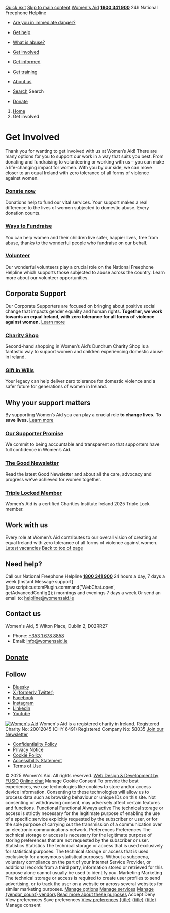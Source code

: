 [Quick exit](https://www.womensaid.ie/get-involved/#exit)
[Skip to main content](https://www.womensaid.ie/get-involved/#pagecontent "Skip to main content")
[Women's Aid](https://www.womensaid.ie/)
**[1800 341 900](tel:1800341900)** 24h National Freephone Helpline
  * [Are you in immediate danger?](https://www.womensaid.ie/are-you-in-immediate-danger/)
  * [Get help](https://www.womensaid.ie/get-help/)
  * [What is abuse?](https://www.womensaid.ie/what-is-abuse/)
  * [Get involved](https://www.womensaid.ie/get-involved/)
  * [Get informed](https://www.womensaid.ie/get-informed/)
  * [Get training](https://www.womensaid.ie/get-training/)
  * [About us](https://www.womensaid.ie/about-us/)


  * [Search](https://www.womensaid.ie/get-involved/)
Search
  * [Donate](https://www.womensaid.ie/get-involved/donate/)


  1. [Home](https://www.womensaid.ie/)
  2. Get involved


# Get Involved
Thank you for wanting to get involved with us at Women’s Aid! There are many options for you to support our work in a way that suits you best. From donating and fundraising to volunteering or working with us – you can make a life-changing impact for women.
With you by our side, we can move closer to an equal Ireland with zero tolerance of all forms of violence against women.
###  [Donate now](https://www.womensaid.ie/get-involved/donate/)
Donations help to fund our vital services. Your support makes a real difference to the lives of women subjected to domestic abuse. Every donation counts.
###  [Ways to Fundraise](https://www.womensaid.ie/get-involved/ways-to-fundraise/)
You can help women and their children live safer, happier lives, free from abuse, thanks to the wonderful people who fundraise on our behalf.
###  [Volunteer](https://www.womensaid.ie/get-involved/volunteer/)
Our wonderful volunteers play a crucial role on the National Freephone Helpline which supports those subjected to abuse across the country. Learn more about our volunteer opportunities.
##  Corporate Support 
Our Corporate Supporters are focused on bringing about positive social change that impacts gender equality and human rights. **Together, we work towards an equal Ireland, with zero tolerance for all forms of violence against women.**
[Learn more](https://www.womensaid.ie/get-involved/corporate-support/)
### [Charity Shop](https://www.womensaid.ie/get-involved/charity-shop/)
Second-hand shopping in Women’s Aid’s Dundrum Charity Shop is a fantastic way to support women and children experiencing domestic abuse in Ireland.
### [Gift in Wills](https://www.womensaid.ie/get-involved/gift-in-wills/)
Your legacy can help deliver zero tolerance for domestic violence and a safer future for generations of women in Ireland.
##  Why your support matters 
By supporting Women’s Aid you can play a crucial role **to change lives.** **To save lives.**
[Learn more](https://www.womensaid.ie/get-involved/donate/why-your-support-matters/)
### [Our Supporter Promise](https://www.womensaid.ie/get-involved/supporter-promise/)
We commit to being accountable and transparent so that supporters have full confidence in Women’s Aid.
### [The Good Newsletter](https://www.womensaid.ie/app/uploads/2024/07/Womens-Aid-Good-Newsletter-Summer-2024.pdf)
Read the latest Good Newsletter and about all the care, advocacy and progress we’ve achieved for women together.
### [Triple Locked Member](https://www.charitiesinstituteireland.ie/pages/triple-lock-standard)
Women’s Aid is a certified Charities Institute Ireland 2025 Triple Lock member.
##  Work with us 
Every role at Women’s Aid contributes to our overall vision of creating an equal Ireland with zero tolerance of all forms of violence against women.
[Latest vacancies](https://www.womensaid.ie/get-involved/work-with-us/)
[Back to top of page](https://www.womensaid.ie/get-involved/#top)
## Need help?
Call our National Freephone Helpline **[1800 341 900](tel:1800341900)** 24 hours a day, 7 days a week 
[Instant Message support](javascript:customPlugin.command\('WebChat.open', getAdvancedConfig\(\)\);) mornings and evenings 7 days a week
Or send an email to: helpline@womensaid.ie
## Contact us
Women's Aid, 5 Wilton Place, Dublin 2, D02RR27
  * Phone: [+353 1 678 8858](tel:+35316788858)
  * Email: info@womensaid.ie


## [Donate](https://www.womensaid.ie/get-involved/donate/)
## Follow
  * [Bluesky](https://bsky.app/profile/womensaidireland.bsky.social)
  * [X (formerly Twitter)](https://x.com/Womens_Aid)
  * [Facebook](https://www.facebook.com/womensaid.ie)
  * [Instagram](https://www.instagram.com/womens.aid)
  * [Linkedin](https://www.linkedin.com/company/women's-aid/)
  * [Youtube](https://www.youtube.com/@womensaidireland)


[![Women's Aid](https://www.womensaid.ie/app/themes/womensaidsage9/resources/assets/img/womens-aid-logo-white.svg)](https://www.womensaid.ie/get-involved/)
Women's Aid is a registered charity in Ireland.
Registered Charity No: 20012045 (CHY 6491) Registered Company No: 58035
[Join our Newsletter](https://www.womensaid.ie/get-informed/news-events/newsletter/)
  * [Confidentiality Policy](https://www.womensaid.ie/about-us/compliance/confidentiality-policy/)
  * [Privacy Notice](https://www.womensaid.ie/about-us/compliance/privacy-notice/)
  * [Cookie Policy](https://www.womensaid.ie/about-us/compliance/cookie-policy/)
  * [Accessibility Statement](https://www.womensaid.ie/about-us/compliance/accessibility-statement/)
  * [Terms of Use](https://www.womensaid.ie/about-us/compliance/terms-of-use/)


© 2025 Women's Aid. All rights reserved. [Web Design & Development by FUSIO](https://www.fusio.net/?utm_source=WomensAid&utm_medium=Website&utm_campaign=ClientLinks)
[Online chat](https://www.womensaid.ie/get-involved/#chat)
Manage Cookie Consent
To provide the best experiences, we use technologies like cookies to store and/or access device information. Consenting to these technologies will allow us to process data such as browsing behaviour or unique IDs on this site. Not consenting or withdrawing consent, may adversely affect certain features and functions.
Functional Functional Always active 
The technical storage or access is strictly necessary for the legitimate purpose of enabling the use of a specific service explicitly requested by the subscriber or user, or for the sole purpose of carrying out the transmission of a communication over an electronic communications network.
Preferences Preferences
The technical storage or access is necessary for the legitimate purpose of storing preferences that are not requested by the subscriber or user.
Statistics Statistics
The technical storage or access that is used exclusively for statistical purposes. The technical storage or access that is used exclusively for anonymous statistical purposes. Without a subpoena, voluntary compliance on the part of your Internet Service Provider, or additional records from a third party, information stored or retrieved for this purpose alone cannot usually be used to identify you.
Marketing Marketing
The technical storage or access is required to create user profiles to send advertising, or to track the user on a website or across several websites for similar marketing purposes.
[Manage options](https://www.womensaid.ie/get-involved/) [Manage services](https://www.womensaid.ie/get-involved/) [Manage {vendor_count} vendors](https://www.womensaid.ie/get-involved/) [Read more about these purposes](https://cookiedatabase.org/tcf/purposes/)
Accept Deny View preferences Save preferences [View preferences](https://www.womensaid.ie/get-involved/)
[{title}](https://www.womensaid.ie/get-involved/) [{title}](https://www.womensaid.ie/get-involved/) [{title}](https://www.womensaid.ie/get-involved/)
Manage consent
